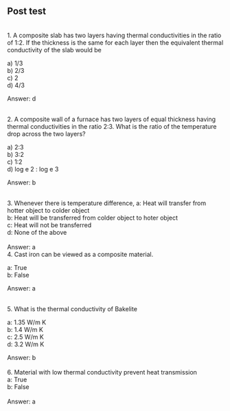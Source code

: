 ## Post test

<br>
1. A composite slab has two layers having thermal conductivities in the ratio of 1:2. If the thickness is the same for each layer then the equivalent thermal conductivity of the slab would be

a) 1/3<br>
b) 2/3<br>
c) 2<br>
d) 4/3<br>

Answer: d

<br>
2.  A composite wall of a furnace has two layers of equal thickness having thermal conductivities in the ratio 2:3. What is the ratio of the temperature drop across the two layers?

a) 2:3<br>
b) 3:2<br>
c) 1:2<br>
d) log e 2 : log e 3<br>

Answer: b

<br>
3.  Whenever there is temperature difference,
a: Heat will transfer from hotter object to colder object<br>
b: Heat will be transferred from colder object to hoter object<br>
c: Heat will not be transferred<br>
d: None of the above<br>
<br>
Answer: a

<br>
4.  Cast iron can be viewed as a composite material.

a: True<br>
b: False<br>

Answer: a

<br>
5. What is the thermal conductivity of Bakelite<br>

a: 1.35 W/m K<br>
b: 1.4 W/m K <br>
c: 2.5 W/m K <br>
d: 3.2 W/m K <br>

Answer: b<br>
<br>
6. Material with low thermal conductivity prevent heat transmission<br>
a: True<br>
b: False<br>
<br>
Answer: a